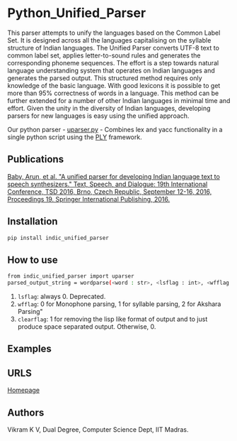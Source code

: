 # Python_Unified_Parser

This parser attempts to unify the languages based on the Common Label Set. It is designed across all the languages capitalising on the syllable structure of Indian languages. The Unified Parser converts UTF-8 text to common label set, applies letter-to-sound rules and generates the corresponding phoneme sequences. The effort is a step towards natural language understanding system that operates on Indian languages and generates the parsed output. This structured method requires only knowledge of the basic language. With good lexicons it is possible to get more than 95% correctness of words in a language. This method can be further extended for a number of other Indian languages in minimal time and effort. Given the unity in the diversity of Indian languages, developing parsers for new languages is easy using the unified approach. 

Our python parser - [uparser.py](src/indic-unified-parser/uparser.py) - Combines lex and yacc functionality in a single python script using the [PLY](src/indic-unified-parser/ply) framework.

## Publications
[Baby, Arun, et al. "A unified parser for developing Indian language text to speech synthesizers." Text, Speech, and Dialogue: 19th International Conference, TSD 2016, Brno, Czech Republic, September 12-16, 2016, Proceedings 19. Springer International Publishing, 2016.](https://www.iitm.ac.in/donlab/tts/downloads/unified/unified.pdf)

## Installation

```bash
pip install indic_unified_parser
```

## How to use

```bash
from indic_unified_parser import uparser
parsed_output_string = wordparse(<word : str>, <lsflag : int>, <wfflag : int>, <clearflag : int>)
```

1. `lsflag`: always 0. Deprecated.
2. `wfflag`: 0 for Monophone parsing, 1 for syllable parsing, 2 for Akshara Parsing"
3. `clearflag`: 1 for removing the lisp like format of output and to just produce space separated output. Otherwise, 0.

## Examples

## URLS
[Homepage](https://github.com/vikram-kv/Unified_Parser)

## Authors

Vikram K V, Dual Degree, Computer Science Dept, IIT Madras.